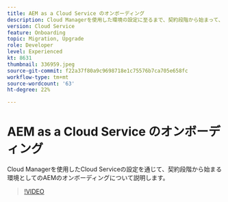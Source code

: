 ```yaml
---
title: AEM as a Cloud Service のオンボーディング
description: Cloud Managerを使用した環境の設定に至るまで、契約段階から始まって、AEM as aCloud Serviceのオンボーディングについて説明します。
version: Cloud Service
feature: Onboarding
topic: Migration, Upgrade
role: Developer
level: Experienced
kt: 8631
thumbnail: 336959.jpeg
source-git-commit: f22a37f80a9c9698718e1c75576b7ca705e658fc
workflow-type: tm+mt
source-wordcount: '63'
ht-degree: 22%

---
```



# AEM as a Cloud Service のオンボーディング

Cloud Managerを使用したCloud Serviceの設定を通じて、契約段階から始まる環境としてのAEMのオンボーディングについて説明します。

>[!VIDEO](https://video.tv.adobe.com/v/336959/?quality=12&learn=on)
